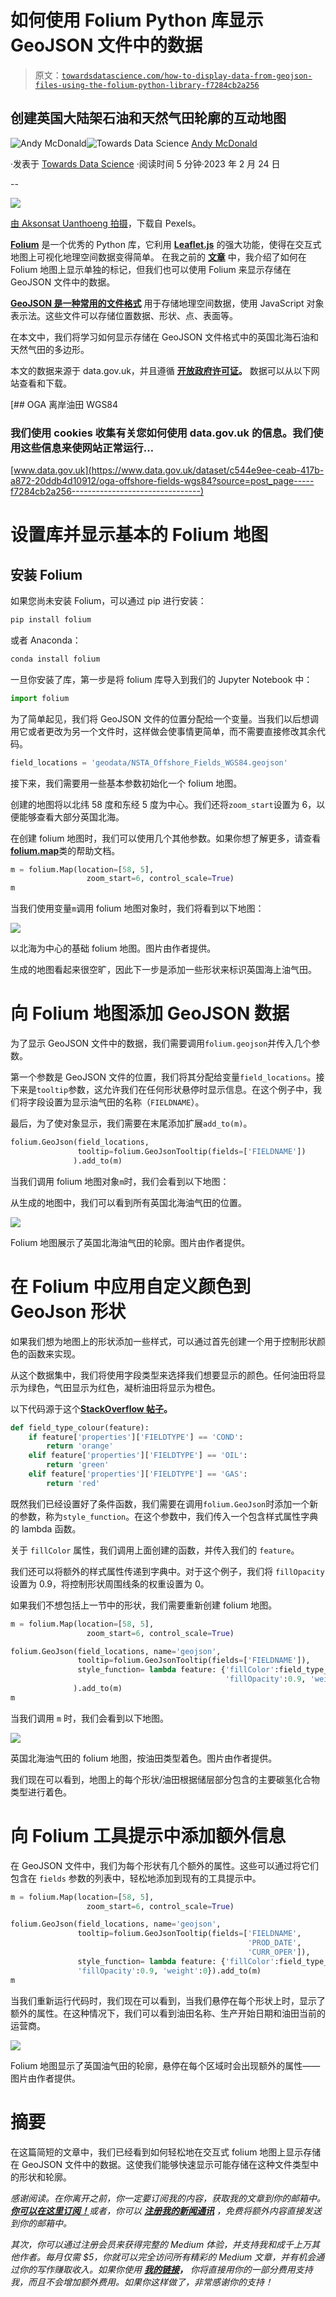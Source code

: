 # 如何使用 Folium Python 库显示 GeoJSON 文件中的数据

> 原文：[`towardsdatascience.com/how-to-display-data-from-geojson-files-using-the-folium-python-library-f7284cb2a256`](https://towardsdatascience.com/how-to-display-data-from-geojson-files-using-the-folium-python-library-f7284cb2a256)

## 创建英国大陆架石油和天然气田轮廓的互动地图

[](https://andymcdonaldgeo.medium.com/?source=post_page-----f7284cb2a256--------------------------------)![Andy McDonald](https://andymcdonaldgeo.medium.com/?source=post_page-----f7284cb2a256--------------------------------)[](https://towardsdatascience.com/?source=post_page-----f7284cb2a256--------------------------------)![Towards Data Science](https://towardsdatascience.com/?source=post_page-----f7284cb2a256--------------------------------) [Andy McDonald](https://andymcdonaldgeo.medium.com/?source=post_page-----f7284cb2a256--------------------------------)

·发表于 [Towards Data Science](https://towardsdatascience.com/?source=post_page-----f7284cb2a256--------------------------------) ·阅读时间 5 分钟·2023 年 2 月 24 日

--

![](img/cf2058ec1c0bf14870580e90c3d94af0.png)

[由 Aksonsat Uanthoeng 拍摄](https://www.pexels.com/photo/close-up-photo-of-assorted-color-of-push-pins-on-map-1078850/)，下载自 Pexels。

[**Folium**](https://python-visualization.github.io/folium/) 是一个优秀的 Python 库，它利用 [**Leaflet.js**](https://leafletjs.com/) 的强大功能，使得在交互式地图上可视化地理空间数据变得简单。 在我之前的 [**文章**](https://medium.com/towards-data-science/folium-mapping-displaying-markers-on-a-map-6bd56f3e3420) 中，我介绍了如何在 Folium 地图上显示单独的标记，但我们也可以使用 Folium 来显示存储在 GeoJSON 文件中的数据。

[**GeoJSON 是一种常用的文件格式**](https://stevage.github.io/geojson-spec/) 用于存储地理空间数据，使用 JavaScript 对象表示法。这些文件可以存储位置数据、形状、点、表面等。

在本文中，我们将学习如何显示存储在 GeoJSON 文件格式中的英国北海石油和天然气田的多边形。

本文的数据来源于 data.gov.uk，并且遵循 [**开放政府许可证**](https://www.nationalarchives.gov.uk/doc/open-government-licence/version/3/)**。** 数据可以从以下网站查看和下载。

[## OGA 离岸油田 WGS84

### 我们使用 cookies 收集有关您如何使用 data.gov.uk 的信息。我们使用这些信息来使网站正常运行…

[www.data.gov.uk](https://www.data.gov.uk/dataset/c544e9ee-ceab-417b-a872-20ddb4d10912/oga-offshore-fields-wgs84?source=post_page-----f7284cb2a256--------------------------------)

# 设置库并显示基本的 Folium 地图

## 安装 Folium

如果您尚未安装 Folium，可以通过 pip 进行安装：

```py
pip install folium
```

或者 Anaconda：

```py
conda install folium
```

一旦你安装了库，第一步是将 folium 库导入到我们的 Jupyter Notebook 中：

```py
import folium
```

为了简单起见，我们将 GeoJSON 文件的位置分配给一个变量。当我们以后想调用它或者更改为另一个文件时，这样做会使事情更简单，而不需要直接修改其余代码。

```py
field_locations = 'geodata/NSTA_Offshore_Fields_WGS84.geojson'
```

接下来，我们需要用一些基本参数初始化一个 folium 地图。

创建的地图将以北纬 58 度和东经 5 度为中心。我们还将`zoom_start`设置为 6，以便能够查看大部分英国北海。

在创建 folium 地图时，我们可以使用几个其他参数。如果你想了解更多，请查看[**folium.map**](https://python-visualization.github.io/folium/modules.html)类的帮助文档。

```py
m = folium.Map(location=[58, 5], 
                 zoom_start=6, control_scale=True)
m
```

当我们使用变量`m`调用 folium 地图对象时，我们将看到以下地图：

![](img/a4c657a596069d13328ee9866b293bbb.png)

以北海为中心的基础 folium 地图。图片由作者提供。

生成的地图看起来很空旷，因此下一步是添加一些形状来标识英国海上油气田。

# 向 Folium 地图添加 GeoJSON 数据

为了显示 GeoJSON 文件中的数据，我们需要调用`folium.geojson`并传入几个参数。

第一个参数是 GeoJSON 文件的位置，我们将其分配给变量`field_locations`。接下来是`tooltip`参数，这允许我们在任何形状悬停时显示信息。在这个例子中，我们将字段设置为显示油气田的名称（`FIELDNAME`）。

最后，为了使对象显示，我们需要在末尾添加扩展`add_to(m)`。

```py
folium.GeoJson(field_locations,
               tooltip=folium.GeoJsonTooltip(fields=['FIELDNAME'])
              ).add_to(m)
```

当我们调用 folium 地图对象`m`时，我们会看到以下地图：

从生成的地图中，我们可以看到所有英国北海油气田的位置。

![](img/8841669bdc502c8507ae64a09d41ed24.png)

Folium 地图展示了英国北海油气田的轮廓。图片由作者提供。

# 在 Folium 中应用自定义颜色到 GeoJson 形状

如果我们想为地图上的形状添加一些样式，可以通过首先创建一个用于控制形状颜色的函数来实现。

从这个数据集中，我们将使用字段类型来选择我们想要显示的颜色。任何油田将显示为绿色，气田显示为红色，凝析油田将显示为橙色。

以下代码源于这个[**StackOverflow 帖子**](https://stackoverflow.com/questions/63960271/folium-geojson-custom-color-map)**。**

```py
def field_type_colour(feature):
    if feature['properties']['FIELDTYPE'] == 'COND':
        return 'orange'
    elif feature['properties']['FIELDTYPE'] == 'OIL':
        return 'green'
    elif feature['properties']['FIELDTYPE'] == 'GAS':
        return 'red'
```

既然我们已经设置好了条件函数，我们需要在调用`folium.GeoJson`时添加一个新的参数，称为`style_function`。在这个参数中，我们传入一个包含样式属性字典的 lambda 函数。

关于 `fillColor` 属性，我们调用上面创建的函数，并传入我们的 `feature`。

我们还可以将额外的样式属性传递到字典中。对于这个例子，我们将 `fillOpacity` 设置为 0.9，将控制形状周围线条的权重设置为 0。

如果我们不想包括上一节中的形状，我们需要重新创建 folium 地图。

```py
m = folium.Map(location=[58, 5], 
                 zoom_start=6, control_scale=True)

folium.GeoJson(field_locations, name='geojson', 
               tooltip=folium.GeoJsonTooltip(fields=['FIELDNAME']),
               style_function= lambda feature: {'fillColor':field_type_colour(feature), 
                                                'fillOpacity':0.9, 'weight':0}
              ).add_to(m)
m
```

当我们调用 `m` 时，我们会看到以下地图。

![](img/eba39a95d96abd2501c366c326340465.png)

英国北海油气田的 folium 地图，按油田类型着色。图片由作者提供。

我们现在可以看到，地图上的每个形状/油田根据储层部分包含的主要碳氢化合物类型进行着色。

# 向 Folium 工具提示中添加额外信息

在 GeoJSON 文件中，我们为每个形状有几个额外的属性。这些可以通过将它们包含在 `fields` 参数的列表中，轻松地添加到现有的工具提示中。

```py
m = folium.Map(location=[58, 5], 
                 zoom_start=6, control_scale=True)

folium.GeoJson(field_locations, name='geojson', 
               tooltip=folium.GeoJsonTooltip(fields=['FIELDNAME', 
                                                     'PROD_DATE',
                                                     'CURR_OPER']),
               style_function= lambda feature: {'fillColor':field_type_colour(feature), 
               'fillOpacity':0.9, 'weight':0}).add_to(m)
m
```

当我们重新运行代码时，我们现在可以看到，当我们悬停在每个形状上时，显示了额外的属性。在这种情况下，我们可以看到油田名称、生产开始日期和油田当前的运营商。

![](img/105ec9047057adb567695db70ef454f0.png)

Folium 地图显示了英国油气田的轮廓，悬停在每个区域时会出现额外的属性——图片由作者提供。

# 摘要

在这篇简短的文章中，我们已经看到如何轻松地在交互式 folium 地图上显示存储在 GeoJSON 文件中的数据。这使我们能够快速显示可能存储在这种文件类型中的形状和轮廓。

*感谢阅读。在你离开之前，你一定要订阅我的内容，获取我的文章到你的邮箱中。* [***你可以在这里订阅！***](https://andymcdonaldgeo.medium.com/subscribe)*或者，你可以* [***注册我的新闻通讯***](https://fabulous-founder-2965.ck.page/2ca286e572) *，免费将额外内容直接发送到你的邮箱中。*

*其次，你可以通过注册会员来获得完整的 Medium 体验，并支持我和成千上万其他作者。每月仅需 $5，你就可以完全访问所有精彩的 Medium 文章，并有机会通过你的写作赚取收入。如果你使用* [***我的链接***](https://andymcdonaldgeo.medium.com/membership)***，*** *你将直接用你的一部分费用支持我，而且不会增加额外费用。如果你这样做了，非常感谢你的支持！*
